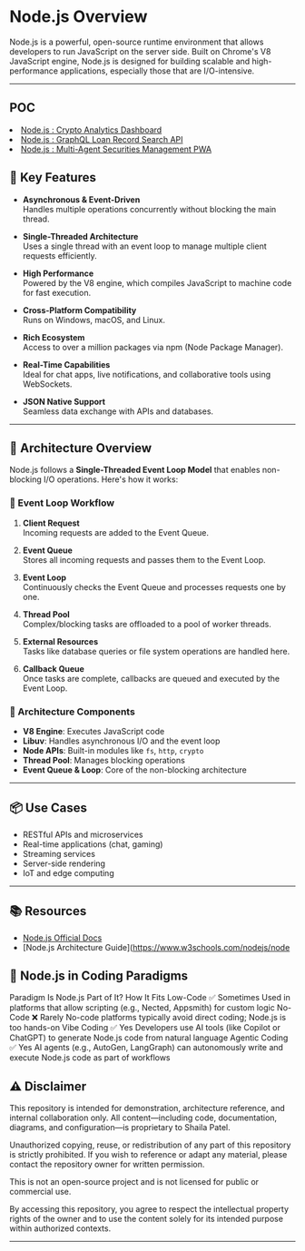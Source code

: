 ﻿
# Node.js Overview

Node.js is a powerful, open-source runtime environment that allows developers to run JavaScript on the server side. Built on Chrome's V8 JavaScript engine, Node.js is designed for building scalable and high-performance applications, especially those that are I/O-intensive.

---
## POC
<li><a href="https://github.com/spusgh/SaaS_Apps/tree/main/NodejsApps/CAD_CryptoAnalyticsDashboard">Node.js : Crypto Analytics Dashboard</a> 
<li><a href="https://github.com/spusgh/SaaS_Apps/tree/main/NodejsApps/GraphQLLoanRecordSearchAPI">Node.js : GraphQL Loan Record Search API</a> <br/>
<li><a href="https://github.com/spusgh/SaaS_Apps/tree/main/NodejsApps/AISecuritiesManagement">Node.js : Multi-Agent Securities Management PWA </a> <br/>


## 🚀 Key Features

- **Asynchronous & Event-Driven**  
  Handles multiple operations concurrently without blocking the main thread.

- **Single-Threaded Architecture**  
  Uses a single thread with an event loop to manage multiple client requests efficiently.

- **High Performance**  
  Powered by the V8 engine, which compiles JavaScript to machine code for fast execution.

- **Cross-Platform Compatibility**  
  Runs on Windows, macOS, and Linux.

- **Rich Ecosystem**  
  Access to over a million packages via npm (Node Package Manager).

- **Real-Time Capabilities**  
  Ideal for chat apps, live notifications, and collaborative tools using WebSockets.

- **JSON Native Support**  
  Seamless data exchange with APIs and databases.

---

## 🧠 Architecture Overview

Node.js follows a **Single-Threaded Event Loop Model** that enables non-blocking I/O operations. Here's how it works:

### 🔄 Event Loop Workflow

1. **Client Request**  
   Incoming requests are added to the Event Queue.

2. **Event Queue**  
   Stores all incoming requests and passes them to the Event Loop.

3. **Event Loop**  
   Continuously checks the Event Queue and processes requests one by one.

4. **Thread Pool**  
   Complex/blocking tasks are offloaded to a pool of worker threads.

5. **External Resources**  
   Tasks like database queries or file system operations are handled here.

6. **Callback Queue**  
   Once tasks are complete, callbacks are queued and executed by the Event Loop.

### 🧩 Architecture Components

- **V8 Engine**: Executes JavaScript code
- **Libuv**: Handles asynchronous I/O and the event loop
- **Node APIs**: Built-in modules like `fs`, `http`, `crypto`
- **Thread Pool**: Manages blocking operations
- **Event Queue & Loop**: Core of the non-blocking architecture

---

## 📦 Use Cases

- RESTful APIs and microservices
- Real-time applications (chat, gaming)
- Streaming services
- Server-side rendering
- IoT and edge computing

---

## 📚 Resources

- [Node.js Official Docs](https://nodejs.org/en/docs)
- [Node.js Architecture Guide](https://www.w3schools.com/nodejs/node


## 🧩 Node.js in Coding Paradigms
Paradigm	Is Node.js Part of It?	How It Fits
Low-Code	✅ Sometimes	Used in platforms that allow scripting (e.g., Nected, Appsmith) for custom logic
No-Code	❌ Rarely	No-code platforms typically avoid direct coding; Node.js is too hands-on
Vibe Coding	✅ Yes	Developers use AI tools (like Copilot or ChatGPT) to generate Node.js code from natural language
Agentic Coding	✅ Yes	AI agents (e.g., AutoGen, LangGraph) can autonomously write and execute Node.js code as part of workflows



## ⚠️ Disclaimer

This repository is intended for demonstration, architecture reference, and internal collaboration only. All content—including code, documentation, diagrams, and configuration—is proprietary to Shaila Patel.

Unauthorized copying, reuse, or redistribution of any part of this repository is strictly prohibited. If you wish to reference or adapt any material, please contact the repository owner for written permission.

This is not an open-source project and is not licensed for public or commercial use.

By accessing this repository, you agree to respect the intellectual property rights of the owner and to use the content solely for its intended purpose within authorized contexts.

---
<br/>

